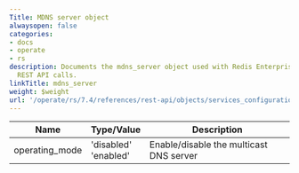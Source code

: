 ```yaml
---
Title: MDNS server object
alwaysopen: false
categories:
- docs
- operate
- rs
description: Documents the mdns_server object used with Redis Enterprise Software
  REST API calls.
linkTitle: mdns_server
weight: $weight
url: '/operate/rs/7.4/references/rest-api/objects/services_configuration/mdns_server/'
---
```


| Name | Type/Value | Description |
|------|------------|-------------|
| operating_mode | 'disabled'<br />'enabled' | Enable/disable the multicast DNS server |
